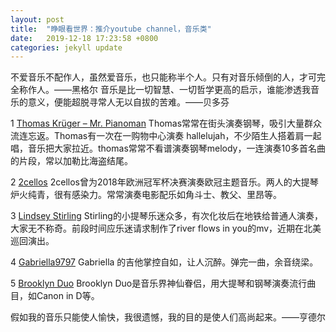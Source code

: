 ```yaml
---
layout: post
title:  "睁眼看世界：推介youtube channel，音乐类"
date:   2019-12-18 17:23:58 +0800
categories: jekyll update
---
```

不爱音乐不配作人，虽然爱音乐，也只能称半个人。只有对音乐倾倒的人，才可完全称作人。——黑格尔
音乐是比一切智慧、一切哲学更高的启示，谁能渗透我音乐的意义，便能超脱寻常人无以自拔的苦难。——贝多芬

1 [Thomas Krüger – Mr. Pianoman](https://www.youtube.com/channel/UCGC2C3oJ1ow0Vox0PCKXpUQ) Thomas常常在街头演奏钢琴，吸引大量群众流连忘返。Thomas有一次在一购物中心演奏 hallelujah，不少陌生人搭着肩一起唱，音乐把大家拉近。thomas常常不看谱演奏钢琴melody，一连演奏10多首名曲的片段，常以加勒比海盗结尾。

2 [2cellos](https://www.youtube.com/channel/UCyjuFsbclXyntSRMBAILzbw) 2cellos曾为2018年欧洲冠军杯决赛演奏欧冠主题音乐。两人的大提琴炉火纯青，很有感染力。常常演奏电影配乐如角斗士、教父、里昂等。

3 [Lindsey Stirling](https://www.youtube.com/channel/UCyC_4jvPzLiSkJkLIkA7B8g) Stirling的小提琴乐迷众多，有次化妆后在地铁给普通人演奏，大家无不称奇。前段时间应乐迷请求制作了river flows in you的mv，近期在北美巡回演出。

4 [Gabriella9797](https://www.youtube.com/channel/UCbK6S8jFtYZ3UnPhWRIJ0bA) Gabriella 的吉他掌控自如，让人沉醉。弹完一曲，余音绕梁。

5 [Brooklyn Duo](https://www.youtube.com/channel/UCk_9hHaw0n1Vbbld6cXyh6A) Brooklyn Duo是音乐界神仙眷侣，用大提琴和钢琴演奏流行曲目，如Canon in D等。

假如我的音乐只能使人愉快，我很遗憾，我的目的是使人们高尚起来。——亨德尔
